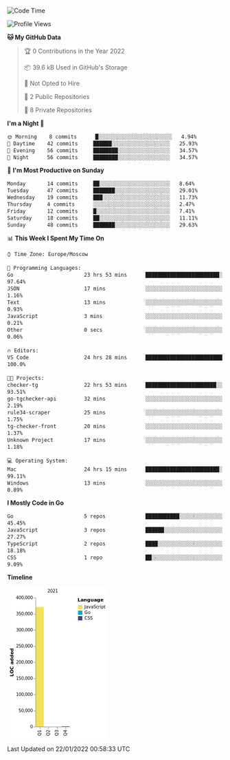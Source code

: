 <!--START_SECTION:waka-->
![Code Time](http://img.shields.io/badge/Code%20Time-131%20hrs%2054%20mins-blue)

![Profile Views](http://img.shields.io/badge/Profile%20Views-0-blue)

**🐱 My GitHub Data** 

> 🏆 0 Contributions in the Year 2022
 > 
> 📦 39.6 kB Used in GitHub's Storage 
 > 
> 🚫 Not Opted to Hire
 > 
> 📜 2 Public Repositories 
 > 
> 🔑 8 Private Repositories  
 > 
**I'm a Night 🦉** 

```text
🌞 Morning    8 commits      █░░░░░░░░░░░░░░░░░░░░░░░░   4.94% 
🌆 Daytime    42 commits     ██████░░░░░░░░░░░░░░░░░░░   25.93% 
🌃 Evening    56 commits     ████████░░░░░░░░░░░░░░░░░   34.57% 
🌙 Night      56 commits     ████████░░░░░░░░░░░░░░░░░   34.57%

```
📅 **I'm Most Productive on Sunday** 

```text
Monday       14 commits     ██░░░░░░░░░░░░░░░░░░░░░░░   8.64% 
Tuesday      47 commits     ███████░░░░░░░░░░░░░░░░░░   29.01% 
Wednesday    19 commits     ███░░░░░░░░░░░░░░░░░░░░░░   11.73% 
Thursday     4 commits      ░░░░░░░░░░░░░░░░░░░░░░░░░   2.47% 
Friday       12 commits     █░░░░░░░░░░░░░░░░░░░░░░░░   7.41% 
Saturday     18 commits     ██░░░░░░░░░░░░░░░░░░░░░░░   11.11% 
Sunday       48 commits     ███████░░░░░░░░░░░░░░░░░░   29.63%

```


📊 **This Week I Spent My Time On** 

```text
⌚︎ Time Zone: Europe/Moscow

💬 Programming Languages: 
Go                       23 hrs 53 mins      ████████████████████████░   97.64% 
JSON                     17 mins             ░░░░░░░░░░░░░░░░░░░░░░░░░   1.16% 
Text                     13 mins             ░░░░░░░░░░░░░░░░░░░░░░░░░   0.93% 
JavaScript               3 mins              ░░░░░░░░░░░░░░░░░░░░░░░░░   0.21% 
Other                    0 secs              ░░░░░░░░░░░░░░░░░░░░░░░░░   0.06%

🔥 Editors: 
VS Code                  24 hrs 28 mins      █████████████████████████   100.0%

🐱‍💻 Projects: 
checker-tg               22 hrs 53 mins      ███████████████████████░░   93.51% 
go-tgchecker-api         32 mins             ░░░░░░░░░░░░░░░░░░░░░░░░░   2.19% 
rule34-scraper           25 mins             ░░░░░░░░░░░░░░░░░░░░░░░░░   1.75% 
tg-checker-front         20 mins             ░░░░░░░░░░░░░░░░░░░░░░░░░   1.37% 
Unknown Project          17 mins             ░░░░░░░░░░░░░░░░░░░░░░░░░   1.18%

💻 Operating System: 
Mac                      24 hrs 15 mins      ████████████████████████░   99.11% 
Windows                  13 mins             ░░░░░░░░░░░░░░░░░░░░░░░░░   0.89%

```

**I Mostly Code in Go** 

```text
Go                       5 repos             ███████████░░░░░░░░░░░░░░   45.45% 
JavaScript               3 repos             ██████░░░░░░░░░░░░░░░░░░░   27.27% 
TypeScript               2 repos             ████░░░░░░░░░░░░░░░░░░░░░   18.18% 
CSS                      1 repo              ██░░░░░░░░░░░░░░░░░░░░░░░   9.09%

```


**Timeline**

![Chart not found](https://raw.githubusercontent.com/jeezft/jeezft/main/charts/bar_graph.png) 


 Last Updated on 22/01/2022 00:58:33 UTC
<!--END_SECTION:waka-->
